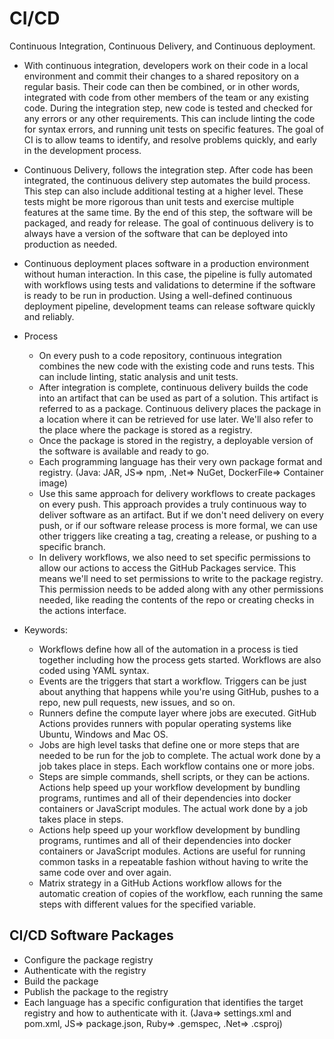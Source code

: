 # CI/CD
Continuous Integration, Continuous Delivery, and Continuous deployment. </br>

- With continuous integration, developers work on their code in a local environment and commit their changes to a shared repository on a regular basis. Their code can then be combined, or in other words, integrated with code from other members of the team or any existing code. During the integration step, new code is tested and checked for any errors or any other requirements. This can include linting the code for syntax errors, and running unit tests on specific features. The goal of CI is to allow teams to identify, and resolve problems quickly, and early in the development process.
- Continuous Delivery, follows the integration step. After code has been integrated, the continuous delivery step automates the build process. This step can also include additional testing at a higher level. These tests might be more rigorous than unit tests and exercise multiple features at the same time. By the end of this step, the software will be packaged, and ready for release.  The goal of continuous delivery is to always have a version of the software that can be deployed into production as needed.
- Continuous deployment places software in a production environment without human interaction. In this case, the pipeline is fully automated with workflows using tests and validations to determine if the software is ready to be run in production. Using a well-defined continuous deployment pipeline, development teams can release software quickly and reliably.
- Process
  -   On every push to a code repository, continuous integration combines the new code with the existing code and runs tests. This can include linting, static analysis and unit tests.
  -   After integration is complete, continuous delivery builds the code into an artifact that can be used as part of a solution. This artifact is referred to as a package. Continuous delivery places the package in a location where it can be retrieved for use later. We'll also refer to the place where the package is stored as a registry.
  -   Once the package is stored in the registry, a deployable version of the software is available and ready to go.
  -   Each programming language has their very own package format and registry. (Java: JAR, JS=> npm, .Net=> NuGet, DockerFile=> Container image)
  -   Use this same approach for delivery workflows to create packages on every push. This approach provides a truly continuous way to deliver software as an artifact. But if we don't need delivery on every push, or if our software release process is more formal, we can use other triggers like creating a tag, creating a release, or pushing to a specific branch.
  -   In delivery workflows, we also need to set specific permissions to allow our actions to access the GitHub Packages service. This means we'll need to set permissions to write to the package registry. This permission needs to be added along with any other permissions needed, like reading the contents of the repo or creating checks in the actions interface.

- Keywords:
  -   Workflows define how all of the automation in a process is tied together including how the process gets started. Workflows are also coded using YAML syntax. 
  -   Events are the triggers that start a workflow. Triggers can be just about anything that happens while you're using GitHub, pushes to a repo, new pull requests, new issues, and so on.
  -   Runners define the compute layer where jobs are executed. GitHub Actions provides runners with popular operating systems like Ubuntu, Windows and Mac OS.
  -   Jobs are high level tasks that define one or more steps that are needed to be run for the job to complete. The actual work done by a job takes place in steps. Each workflow contains one or more jobs.
  -   Steps are simple commands, shell scripts, or they can be actions. Actions help speed up your workflow development by bundling programs, runtimes and all of their dependencies into docker containers or JavaScript modules. The actual work done by a job takes place in steps.
  -   Actions help speed up your workflow development by bundling programs, runtimes and all of their dependencies into docker containers or JavaScript modules. Actions are useful for running common tasks in a repeatable fashion without having to write the same code over and over again.
  -   Matrix strategy in a GitHub Actions workflow allows for the automatic creation of copies of the workflow, each running the same steps with different values for the specified variable.

## CI/CD Software Packages
-  Configure the package registry
-  Authenticate with the registry
-  Build the package
-  Publish the package to the registry
-  Each language has a specific configuration that identifies the target registry and how to authenticate with it. (Java=> settings.xml and pom.xml, JS=> package.json, Ruby=> .gemspec, .Net=> .csproj)
